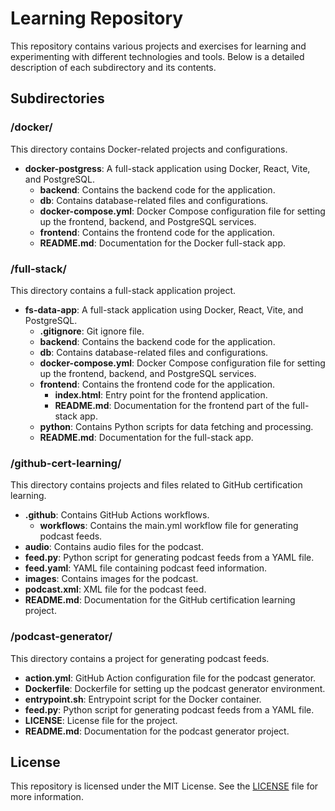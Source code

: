 # Learning Repository

This repository contains various projects and exercises for learning and experimenting with different technologies and tools. Below is a detailed description of each subdirectory and its contents.

## Subdirectories

### /docker/

This directory contains Docker-related projects and configurations.

- **docker-postgress**: A full-stack application using Docker, React, Vite, and PostgreSQL.
  - **backend**: Contains the backend code for the application.
  - **db**: Contains database-related files and configurations.
  - **docker-compose.yml**: Docker Compose configuration file for setting up the frontend, backend, and PostgreSQL services.
  - **frontend**: Contains the frontend code for the application.
  - **README.md**: Documentation for the Docker full-stack app.

### /full-stack/

This directory contains a full-stack application project.

- **fs-data-app**: A full-stack application using Docker, React, Vite, and PostgreSQL.
  - **.gitignore**: Git ignore file.
  - **backend**: Contains the backend code for the application.
  - **db**: Contains database-related files and configurations.
  - **docker-compose.yml**: Docker Compose configuration file for setting up the frontend, backend, and PostgreSQL services.
  - **frontend**: Contains the frontend code for the application.
    - **index.html**: Entry point for the frontend application.
    - **README.md**: Documentation for the frontend part of the full-stack app.
  - **python**: Contains Python scripts for data fetching and processing.
  - **README.md**: Documentation for the full-stack app.

### /github-cert-learning/

This directory contains projects and files related to GitHub certification learning.

- **.github**: Contains GitHub Actions workflows.
  - **workflows**: Contains the main.yml workflow file for generating podcast feeds.
- **audio**: Contains audio files for the podcast.
- **feed.py**: Python script for generating podcast feeds from a YAML file.
- **feed.yaml**: YAML file containing podcast feed information.
- **images**: Contains images for the podcast.
- **podcast.xml**: XML file for the podcast feed.
- **README.md**: Documentation for the GitHub certification learning project.

### /podcast-generator/

This directory contains a project for generating podcast feeds.

- **action.yml**: GitHub Action configuration file for the podcast generator.
- **Dockerfile**: Dockerfile for setting up the podcast generator environment.
- **entrypoint.sh**: Entrypoint script for the Docker container.
- **feed.py**: Python script for generating podcast feeds from a YAML file.
- **LICENSE**: License file for the project.
- **README.md**: Documentation for the podcast generator project.

## License

This repository is licensed under the MIT License. See the [LICENSE](LICENSE) file for more information.

